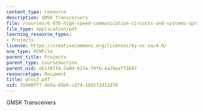 ```yaml
---
content_type: resource
description: GMSK Transceivers
file: /courses/6-976-high-speed-communication-circuits-and-systems-spring-2003/359d0ff7de5ad5b6cd7418d272d11d78_proj2.pdf
file_type: application/pdf
learning_resource_types:
- Projects
license: https://creativecommons.org/licenses/by-nc-sa/4.0/
ocw_type: OCWFile
parent_title: Projects
parent_type: CourseSection
parent_uid: eb1307f4-7a8d-617a-79fb-4a29eaff1b97
resourcetype: Document
title: proj2.pdf
uid: 359d0ff7-de5a-d5b6-cd74-18d272d11d78
---
```

GMSK Transceivers